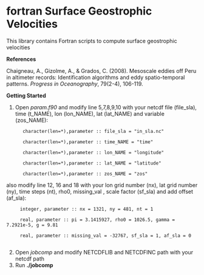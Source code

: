 # fortran Surface Geostrophic Velocities

This library contains Fortran scripts to compute surface geostrophic velocities

**References**

Chaigneau, A., Gizolme, A., & Grados, C. (2008). Mesoscale eddies off Peru in altimeter records: Identification algorithms and eddy spatio-temporal patterns. *Progress in Oceanography*, 79(2-4), 106-119.

 **Getting Started**

1. Open *param.f90* and modify line 5,7,8,9,10 with your netcdf file (file_sla), time (t_NAME), lon (lon_NAME), lat (lat_NAME) and variable (zos_NAME):
```
      character(len=*),parameter :: file_sla = "in_sla.nc"
      
      character(len=*),parameter :: time_NAME = "time"
      
      character(len=*),parameter :: lon_NAME = "longitude"
      
      character(len=*),parameter :: lat_NAME = "latitude"
      
      character(len=*),parameter :: zos_NAME = "zos"
```      
 also modify line 12, 16 and 18 with your lon grid number (nx), lat grid number (ny), time steps (nt), rho0,  missing_val , scale factor (sf_sla) and add offset (af_sla):

```
     integer, parameter :: nx = 1321, ny = 481, nt = 1

     real, parameter :: pi = 3.1415927, rho0 = 1026.5, gamma = 7.2921e-5, g = 9.81

     real, parameter :: missing_val = -32767, sf_sla = 1, af_sla = 0
     
```   
 2. Open *jobcomp* and modify NETCDFLIB and NETCDFINC path with your netcdf path
3. Run **./jobcomp**
